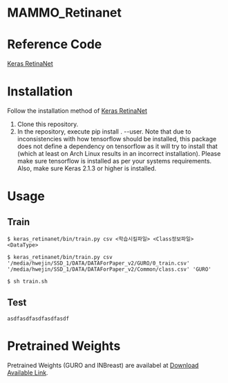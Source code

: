 # MAMMO_Retinanet


# Reference Code

[Keras RetinaNet](https://github.com/fizyr/keras-retinanet)

# Installation

Follow the installation method of [Keras RetinaNet](https://github.com/fizyr/keras-retinanet)


1. Clone this repository.
2. In the repository, execute pip install . --user. Note that due to inconsistencies with how tensorflow should be installed, this package does not define a dependency on tensorflow as it will try to install that (which at least on Arch Linux results in an incorrect installation). Please make sure tensorflow is installed as per your systems requirements. Also, make sure Keras 2.1.3 or higher is installed.



# Usage
## Train
    $ keras_retinanet/bin/train.py csv <학습시킬파일> <Class정보파일> <DataType>

    $ keras_retinanet/bin/train.py csv '/media/hwejin/SSD_1/DATA/DATAForPaper_v2/GURO/0_train.csv' '/media/hwejin/SSD_1/DATA/DATAForPaper_v2/Common/class.csv' 'GURO'
    
    $ sh train.sh
    
## Test
    asdfasdfasdfasdfasdf

# Pretrained Weights

Pretrained Weights (GURO and INBreast) are availabel at [Download Available Link](https://drive.google.com/open?id=12H5E07s3m3pcDtqDpDmWs0IpWt6CIUrb).
